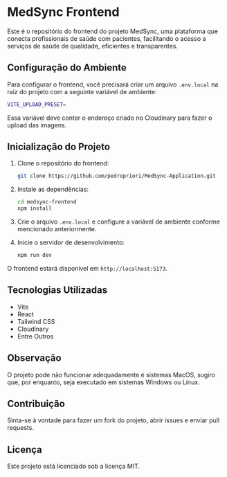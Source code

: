 # MedSync Frontend

Este é o repositório do frontend do projeto MedSync, uma plataforma que conecta profissionais de saúde com pacientes, facilitando o acesso a serviços de saúde de qualidade, eficientes e transparentes.

## Configuração do Ambiente

Para configurar o frontend, você precisará criar um arquivo `.env.local` na raiz do projeto com a seguinte variável de ambiente:

```sh
VITE_UPLOAD_PRESET=
```

Essa variável deve conter o endereço criado no Cloudinary para fazer o upload das imagens.

## Inicialização do Projeto

1. Clone o repositório do frontend:

   ```sh
   git clone https://github.com/pedropriori/MedSync-Application.git
   ```

2. Instale as dependências:

   ```sh
   cd medsync-frontend
   npm install
   ```

3. Crie o arquivo `.env.local` e configure a variável de ambiente conforme mencionado anteriormente.

4. Inicie o servidor de desenvolvimento:
   ```sh
   npm run dev
   ```

O frontend estará disponível em `http://localhost:5173`.

## Tecnologias Utilizadas

- Vite
- React
- Tailwind CSS
- Cloudinary
- Entre Outros

## Observação

O projeto pode não funcionar adequadamente é sistemas MacOS, sugiro que, por enquanto, seja executado em sistemas Windows ou Linux.

## Contribuição

Sinta-se à vontade para fazer um fork do projeto, abrir issues e enviar pull requests.

## Licença

Este projeto está licenciado sob a licença MIT.
